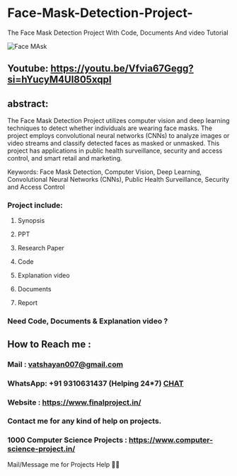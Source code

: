 # Face-Mask-Detection-Project-
The Face Mask Detection Project With Code, Documents And video Tutorial

![Face MAsk](https://github.com/user-attachments/assets/bfd177b1-2f92-4d15-afb8-92961d22a8ae)

## Youtube: https://youtu.be/Vfvia67Gegg?si=hYucyM4UI805xqpI

## abstract: 
The Face Mask Detection Project utilizes computer vision and deep learning techniques to detect whether individuals are wearing face masks. The project employs convolutional neural networks (CNNs) to analyze images or video streams and classify detected faces as masked or unmasked. This project has applications in public health surveillance, security and access control, and smart retail and marketing.

Keywords: Face Mask Detection, Computer Vision, Deep Learning, Convolutional Neural Networks (CNNs), Public Health Surveillance, Security and Access Control

### Project include: 

1. Synopsis

2. PPT

3. Research Paper


4. Code

5. Explanation video

6. Documents

7. Report


### Need Code, Documents & Explanation video ? 

## How to Reach me :

### Mail : vatshayan007@gmail.com 

### WhatsApp: +91 9310631437 (Helping 24*7) **[CHAT](https://wa.me/message/CHWN2AHCPMAZK1)** 

### Website : https://www.finalproject.in/

### Contact me for any kind of help on projects.
### 1000 Computer Science Projects : https://www.computer-science-project.in/


Mail/Message me for Projects Help 🙏🏻
